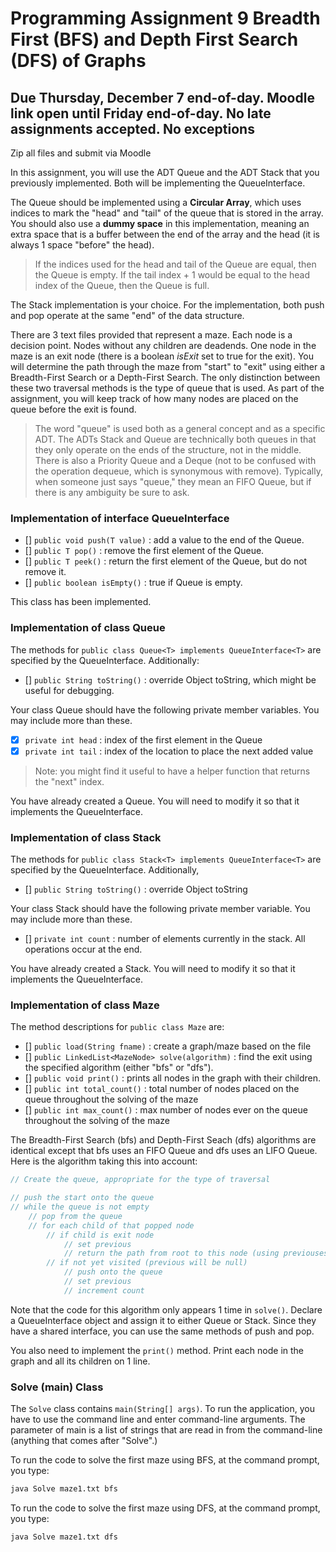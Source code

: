 # Programming Assignment 9 Breadth First (BFS) and Depth First Search (DFS) of Graphs

## Due Thursday, December 7 end-of-day. Moodle link open until Friday end-of-day. No late assignments accepted. No exceptions

Zip all files and submit via Moodle

In this assignment, you will use the ADT Queue and the ADT Stack that you previously implemented. Both will be implementing the QueueInterface.

The Queue should be implemented using a **Circular Array**, which uses indices to mark the "head" and "tail" of the queue that is stored in the array. You should also use a **dummy space** in this implementation, meaning an extra space that is a buffer between the end of the array and the head (it is always 1 space "before" the head).

> If the indices used for the head and tail of the Queue are equal, then the Queue is empty. If the tail index + 1 would be equal to the head index of the Queue, then the Queue is full.

The Stack implementation is your choice. For the implementation, both push and pop operate at the same "end" of the data structure.

There are 3 text files provided that represent a maze. Each node is a decision point. Nodes without any children are deadends. One node in the maze is an exit node (there is a boolean _isExit_ set to true for the exit). You will determine the path through the maze from "start" to "exit" using either a Breadth-First Search or a Depth-First Search. The only distinction between these two traversal methods is the type of queue that is used. As part of the assignment, you will keep track of how many nodes are placed on the queue before the exit is found.

> The word "queue" is used both as a general concept and as a specific ADT. The ADTs Stack and Queue are technically both queues in that they only operate on the ends of the structure, not in the middle. There is also a Priority Queue and a Deque (not to be confused with the operation dequeue, which is synonymous with remove). Typically, when someone just says "queue," they mean an FIFO Queue, but if there is any ambiguity be sure to ask.

### Implementation of interface QueueInterface

- [] `public void push(T value)` : add a value to the end of the Queue.
- [] `public T pop()` : remove the first element of the Queue.
- [] `public T peek()` : return the first element of the Queue, but do not remove it.
- [] `public boolean isEmpty()` : true if Queue is empty.

This class has been implemented.

### Implementation of class Queue

The methods for `public class Queue<T> implements QueueInterface<T>` are specified by the QueueInterface. Additionally:

- [] `public String toString()` : override Object toString, which might be useful for debugging.

Your class Queue should have the following private member variables. You may include more than these.

- [x] `private int head` : index of the first element in the Queue
- [x] `private int tail` : index of the location to place the next added value

>Note: you might find it useful to have a helper function that returns the "next" index.

You have already created a Queue. You will need to modify it so that it implements the QueueInterface.

### Implementation of class Stack

The methods for `public class Stack<T> implements QueueInterface<T>` are specified by the QueueInterface. Additionally,

- [] `public String toString()` : override Object toString

Your class Stack should have the following private member variable. You may include more than these.

- [] `private int count` : number of elements currently in the stack. All operations occur at the end.

You have already created a Stack. You will need to modify it so that it implements the QueueInterface.

### Implementation of class Maze

The method descriptions for `public class Maze` are:

- [] `public load(String fname)` : create a graph/maze based on the file
- [] `public LinkedList<MazeNode> solve(algorithm)` : find the exit using the specified algorithm (either "bfs" or "dfs").
- [] `public void print()` : prints all nodes in the graph with their children.
- [] `public int total_count()` : total number of nodes placed on the queue throughout the solving of the maze
- [] `public int max_count()` : max number of nodes ever on the queue throughout the solving of the maze

The Breadth-First Search (bfs) and Depth-First Seach (dfs) algorithms are identical except that bfs uses an FIFO Queue and dfs uses an LIFO Queue. Here is the algorithm taking this into account:

```Java
// Create the queue, appropriate for the type of traversal

// push the start onto the queue
// while the queue is not empty
    // pop from the queue
    // for each child of that popped node
        // if child is exit node
            // set previous
            // return the path from root to this node (using previouses)
        // if not yet visited (previous will be null)
            // push onto the queue
            // set previous
            // increment count
```

Note that the code for this algorithm only appears 1 time in `solve()`. Declare a QueueInterface object and assign it to either Queue or Stack. Since they have a shared interface, you can use the same methods of push and pop.

You also need to implement the `print()` method. Print each node in the graph and all its children on 1 line.

### Solve (main) Class

The `Solve` class contains `main(String[] args)`. To run the application, you have to use the command line and enter command-line arguments. The parameter of main is a list of strings that are read in from the command-line (anything that comes after "Solve".)

To run the code to solve the first maze using BFS, at the command prompt, you type:

``` txt
java Solve maze1.txt bfs 
```

To run the code to solve the first maze using DFS, at the command prompt, you type:

``` txt
java Solve maze1.txt dfs 
```
